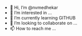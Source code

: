 - 👋 Hi, I’m @nvmedhekar
- 👀 I’m interested in ...
- 🌱 I’m currently learning GITHUB
- 💞️ I’m looking to collaborate on ...
- 📫 How to reach me ...

<!---
nvmedhekar/nvmedhekar is a ✨ special ✨ repository because its `README.md` (this file) appears on your GitHub profile.
You can click the Preview link to take a look at your changes.
--->
